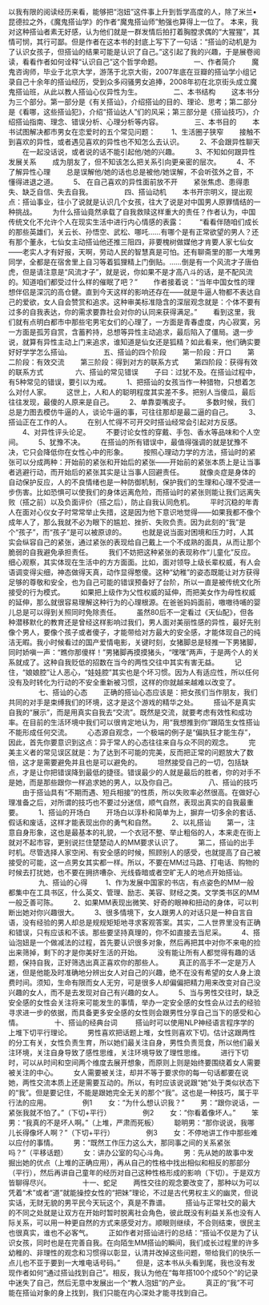 
以我有限的阅读经历来看，能够把“泡妞”这件事上升到哲学高度的人，除了米兰•昆德拉之外，《魔鬼搭讪学》的作者“魔鬼搭讪师”勉强也算得上一位了。 
本来，我对这种搭讪者素无好感，认为他们就是一群发情后拍打着胸膛求偶的“大猩猩”，其情可悯，其行可鄙。但是作者在这本书的封底上写下了一句话：“搭讪的动机是为了认识女孩子，但搭讪的结果可能是认识了自己。”这引起了我的兴趣，于是展卷阅读，看看作者如何诠释“认识自己”这个哲学命题。 
　　 
　　一、作者简介 
　　魔鬼咨询师，毕业于北京大学，游荡于北京大街，2007年底在豆瓣的搭讪学小组记录自己十余年的搭讪经历，受到众多闷骚男女追捧，2008年初在北京街头成立魔鬼搭讪班，从此以教人搭讪心仪异性为生。 
　　 
　　二、本书结构 
　　这本书分为三个部分。第一部分是《有关搭讪》，介绍搭讪的目的、理论、思考；第二部分是《看哪，这些搭讪犯》，介绍“搭讪达人”们的风采；第三部分是《搭讪技巧》，介绍搭讪指南、理念、错误分析、心理分析等内容。 
　　 
　　三、本书目的 
　　本书试图解决都市男女在恋爱时的五个常见问题： 
　　1、生活圈子狭窄 
　　接触不到喜欢的异性，或者遇见喜欢的异性也不知怎么去认识。 
　　2、不会跟异性聊天 
　　在一起没话说，或者说的话不能引起他/她的兴趣。 
　　3、不知如何跟异性发展关系 
　　成为朋友了，但不知该怎么把关系引向更亲密的层次。 
　　4、不了解异性心理 
　　总是误解他/她的话也总是被他/她误解，不会听弦外之音，不懂得进退之道。 
　　5、 在自己喜欢的异性面前放不开 
　　紧张焦虑、患得患失、缺乏自信、失去自我。 
　　 
　　四、搭讪动机 
　　本书开宗明义，提出观点：搭讪事业，往小了说就是认识几个女孩，往大了说是对中国男人原罪情结的一种挑战。 
　　为什么搭讪竟然承载了自我救赎这样重大的责任？作者认为，中国传统文化不允许个人在现实生活中进行内心情感的表露： 
　　“看看伴随咱们成长的那些英雄们，关云长、孙悟空、武松、哪吒……有哪个是有正常欲望的男人？还有那个董永，七仙女主动搭讪他还推三阻四，非要槐树做媒他才肯要人家七仙女——老实人才有好报，天啊，劳动人民的智慧真是可怕。还有聊斋里的那一大堆男同学，全都是在宿舍里上自习等着狐狸精上门倒贴。……倒是有一个风流才子唐伯虎，但是请注意是“风流才子”，就是说，你如果不是才高八斗的话，是不配风流的。知道咱们都受过什么样的催眠了吧？” 
　　作者接着说：“当年中国女性的理想伴侣是深沉的高仓健。直到今天这样的影响还存在——就是牛逼人物都不表达自己的爱欲，女人自会赞赏和追求。这种审美标准隐含的深层观念就是：个体不要有过多的自我表达，你的需求要靠社会对你的认同来获得满足。” 
　　看到这里，我们就有点明白都市中那些宅男宅女们的心理了，一方面是青春虚度，内心寂寞，另一方面是孤芳自赏，含蓄矜持，总想等异性主动追求，最后陷入了僵局。退一步说，就算有异性主动上门来追求，谁知道是仙女还是狐精？如此看来，他们确实要好好学学怎么搭讪。 
　　 
　　五、搭讪的四个阶段 
　　第一阶段：开口 
　　第二阶段：有效交流 
　　第三阶段：得到对方的联系方式 
　　第四阶段：获得有效的联系方式 
　　 
　　六、搭讪的常见错误 
　　子曰：过犹不及。在搭讪过程中，有5种常见的错误，要引以为戒。 
　　1、把搭讪的女孩当作一种猎物，只想着怎么对付人家。 
　　这世上，人和人的聪明程度其实差不多。把别人当傻瓜，最后往往发现，最傻的人原来是自己。 
　　2、单靠耍嘴皮子。 
　　多数时候，我们总是力图去模仿牛逼的人，谈论牛逼的事，可往往那却是最二逼的自己。 
　　3、搭讪正在工作的人。 
　　在别人忙得不可开交时搭讪经常会引起对方反感。 
　　4、对异性评头论足。 
　　不要讨论女性的穿戴、手包、香水等品味和个人空间。 
　　5、犹豫不决。 
　　在搭讪的所有错误中，最值得强调的就是犹豫不决，它只会降低你在女性心中的形象。
　　按照心理动力学的方法，搭讪时的紧张可以分成两种：开始前的紧张和开始后的紧张——开始前的紧张本质上是让当事者逃避行动，而开始后的紧张其实是让当事人回避责任。
　　就像炎症是身体的自动保护反应，人的不良情绪也是一种防御机制，保护我们的生理和心理不受进一步伤害。比如恐惧可以使我们的身体远离危险，而搭讪时的紧张则能让我们远离失败（搭之前）以及负面评价（搭之后），防止自我认同危机。 
　　平时沉稳的年青人在面对心仪女子时常常举止失措，这是因为他下意识地觉得——如果我都不像个成年人了，那么我就不必为眼下的尴尬、挫折、失败负责。因为此刻的“我”是个“孩子”，而“孩子”是可以被原谅的。 
　　也就是说当面对困境和压力时，人其实会纵容自己的紧张，通过紧张的表现给自己戴上一个不成熟的面具，从而让那个脆弱的自我避免承担责任。 
　　我们不妨把这种紧张的表现称作“儿童化”反应。细心观察，其实体现在生活中的方方面面。比如，面对领导上级长辈权威，有人会语调变得尖细，神态做得天真，动作显得憨傻。这种“幼稚”的姿态既能让对方获得足够的尊敬和安全，也为自己可能的错误预备好了台阶，所以一直是被传统文化所接受的行为模式。 
　　如果把上级作为父性权威的延伸，而把美女作为母性权威的延伸，那么就很容易理解这种行为的心理根源。在爸爸妈妈面前，嗷嗷待哺的婴儿总是可以得到关照同时免除责任。 
　　虽然80后不一定看过《天仙配》，但各种潜移默化的教育还是曾经这样影响过我们，男人面对美丽性感的异性，最好先别像个男人，要像个孩子或者傻子，才能带给对方最大的安全感，才能体现自己的纯洁无暇。我小时候看过的国产爱情电影，关键时刻，女猪脚总是轻推一下男猪脚，同时娇嗔一声：“瞧你那傻样！”男猪脚再摸摸猪头，“嘿嘿”两声，于是两个人的关系就成了。这种自我贬低的招数在当今的两性交往中其实有害无益。 
　　记住，“娘娘腔”让人恶心，“娃娃腔”其实也是个坏习惯。因为人有适应性，所以任何没有及时转化为行动的不安全重新被习惯，这样的你就越来越难以改变了。 
　　 
　　七、搭讪的心态 
　　正确的搭讪心态应该是：把女孩们当作朋友，我们共同的对手是束缚我们的环境，这才是这个游戏的精华之处。 
　　搭讪不是真实自我的“展示”，而是用真实自我去“交流”。既然是交流，就要考虑有效性和成功率。在目前的生活环境中我们可以很肯定地认为，用“我想推到你”跟陌生女性搭讪不能形成任何交流。 
　　心态源自观念，一个极端的例子是“偏执狂才能生存”，因此，首先你要意识到这点：异于常人的心态往往来自与众不同的观念。 
　　完美主义者的常见误区就是：为了达到不可能的完美，反而把正常的问题放大了数倍，这才是需要避免并且也是可以避免的。 
　　坦然接受自己的一切，包括缺点，才是让你把错误降到最低的捷径。错误最少的人就是最后的胜者，你的对手不是她，而是那些跟你一样追求她的男人，以及你自己。 
　　 
　　八、搭讪的技巧 
　　由于搭讪具有“不期而遇、短兵相接”的性质，所以失败率必然很高。在做好心理准备之后，对所谓的技巧也不要过分迷信，顺气自然，表现出真实的自我最重要。 
　　1、搭讪的开场白 
　　开场白以淳朴和简单为上，摒弃一切多余的套话、假话和废话，这样才能表现出你的勇气和自然。 
　　2、以礼搭讪 
　　第一，注意自身形象，这也是最基本的礼貌，一个衣冠不整、举止粗俗的人，本来走在街上就对不起市容，更别说拦住楚楚动人的MM要求认识了。 
　　第二，搭讪的出手时机。尽管选择人家空闲、有安全感的时候，照顾别人的感受，也就提高了自己被接受的可能，这一点男女其实都一样。所以，不要在MM过马路、打电话、购物的时候去打扰她，也不要在拥挤嘈杂、光线昏暗或者空旷无人的地点开始搭讪。 
　　 
　　九、搭讪的心得 
　　 1、作为发展中国家的书店，有点姿色的MM一般都集中在工具书区，什么英文、管理、励志、美容、财经之类。文学类书区的MM一般乏善可陈。 
　　2、如果MM表现出微笑、好奇的眼神和扭动的身体，可以判断出她对你兴趣很大。 
　　3、很多情境下，女人跟男人的对话只是一种自言自语，没有经验的男人却总是规规矩矩地寻求客观答案。其实，二人世界里没有正确和错误，只有应该和不该。那些要坚持真理的，你不如直接去当尼采。 
　　4、搭讪泡妞是一个做减法的过程，首先要认识很多对象，然后再把其中对你不来电的捡出来筛掉，剩下的才是你美好生活的开始。 
　　没有能让所有人都觉得有趣的话题，保持自我，正好筛选出真正喜欢你的那些人。 
　　真正的高手不一定是万人迷，但是他能及时准确地分辨出女人对自己的兴趣，绝不在没有希望的女人身上浪费时间。须知，生命有限而女人无穷，可是很多人却偏偏把精力用来改变对自己没兴趣的女人，而不是去发现对自己有兴趣的女人。 
　　5、当与男性交往时，缺乏安全感的女性会关注将来可能发生的事情，举办一定安全感的女性会从过去的经验寻求进一步的依据，而具备更多安全感的女性则会跟男性分享自己当下的感受和心情。 
　　 
　　十、搭讪的经典台词 
　　 搭讪时可以使用NLP神经语言程序学的上堆下切平行理论。 
　　男性喜欢把话题上堆，女性则喜欢下切。估计这跟两性的分工有关，女性负责生育，所以她们最关注自身，男性负责觅食，所以他们最关注环境，关注自身导致了感性思维，关注环境导致了理性思维。 
　　进行下切时，可以从时间和空间两个维度去展开想象，而原则上则是始终要围绕着女人需要被关注的中心。 
　　女人需要被关注，却并不等于要求你的每一句话都要在说她，两性交流本质上还是需要互动的。所以，有时应该说说跟“她”处于类似状态下的“我”。但是要记住，不能是跟她完全无关的那个“我”。这也是一种技巧，属于平行法的应用。 
　　 
　　例1 
　　女：“为什么想认识我？” 
　　男：“跟你说话，一紧张我就不怕了。”（下切+平行） 
　　 
　　例2 
　　女：“你看着像坏人。” 
　　笨男：“我真的不是坏人啊。”（上堆，严肃而死板） 
　　聪明男：“那你说说，我哪儿长得像坏人啊？”（下切+平行） 
　　 
　　例3 
　　女：不停地讲工作中那些难以应付的事情。 
　　男：“既然工作压力这么大，那同事之间的关系紧张吗？”（平移话题） 
　　女：讲办公室的勾心斗角。 
　　男：先从她的故事中发掘出她的优点（上堆的正确应用），再从自己的性格中找出相似和相反的那部分（平行），然后再讲自己童年的经历对自己这种性格形成的影响（下切）。于是双方皆聊得尽兴。 
　　 
　　十一、蛇足 
　　两性交往的观念要改变了，那种以为可以凭着“术”或者“道”就能操控女性的“把妹”理论，不过是古代男权主义的幽灵，但说实话，无财无貌的男平民今天玩这个，真是不靠谱。 
　　搭讪与正常社交的最大的不同之处就是让双方在开始时暂时脱离社会角色，彼此既没有利益关系也没有人际关系，可以用一种更自然的方式来感受对方。顺眼则继续，不合则结束，很民主也很真实，谁也不必客气。 
　　正如作者对搭讪进行的总结：“搭讪不仅是为了认识女孩，同时也是在完善自我。在向陌生MM搭讪的瞬间，我们成长过程里的许多幼稚的、非理性的观念和习惯得以彰显，认清并改掉这些问题，带给我们的快乐一点儿也不亚于要到一大堆电话号码。” 
　　但是，这本书从头看到尾，我也没有发现作者如何“通过搭讪找到自己”。相反，我认为他在“每年搭100个成50个”的记录中迷失了自己，然后无意中发展出一个“教人泡妞”的产业。
　　真正的“我”不可能在搭讪对象的身上找到，我们只能在内心深处才能寻找到自己。
